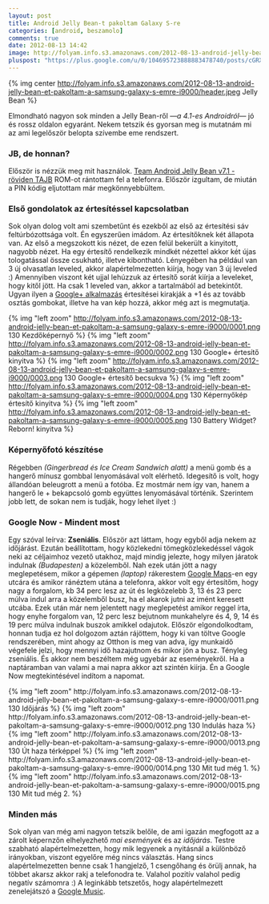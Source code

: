 ```yaml
---
layout: post
title: Android Jelly Bean-t pakoltam Galaxy S-re
categories: [android, beszamolo]
comments: true
date: 2012-08-13 14:42
image: http://folyam.info.s3.amazonaws.com/2012-08-13-android-jelly-bean-et-pakoltam-a-samsung-galaxy-s-emre-i9000/header.jpeg
pluspost: "https://plus.google.com/u/0/104695723888883478740/posts/cGRXa1oGLZx"
---
```


{% img center http://folyam.info.s3.amazonaws.com/2012-08-13-android-jelly-bean-et-pakoltam-a-samsung-galaxy-s-emre-i9000/header.jpeg Jelly Bean %}

Elmondható nagyon sok minden a Jelly Bean-ről _—a 4.1-es Androidról—_ jó és rossz oldalon
egyaránt. Nekem tetszik és gyorsan meg is mutatnám mi az ami legelőször belopta szívembe
eme rendszert.

<!--more-->

### JB, de honnan?

Először is nézzük meg mit használok.
[Team Android Jelly Bean v7.1 - röviden TAJB](http://teamjellybean.noez.in/samsung-galaxy-s/changelog/)
ROM-ot rántottam fel a telefonra. Először izgultam, de miután a PIN kódig eljutottam már
megkönnyebbültem.

### Első gondolatok az értesítéssel kapcsolatban

Sok olyan dolog volt ami szembetűnt és ezekből az első az értesítési sáv feltúrbózottsága
volt. Én egyszerűen imádom. Az értesítőknek két állapota van. Az első a megszokott kis
nézet, de ezen felül bekerült a kinyitott, nagyobb nézet. Ha egy értesítő rendelkezik
mindkét nézettel akkor két újas tologatással össze csukható, illetve kibontható.
Lényegében ha például van 3 új olvasatlan leveled, akkor alapértelmezetten kiírja, hogy
van 3 új leveled :) Amennyiben viszont két ujjal lehúzzuk az értesítő sorát kiírja a
leveleket, hogy kitől jött. Ha csak 1 leveled van, akkor a tartalmából ad betekintőt.
Ugyan ilyen a
[Google+ alkalmazás](https://play.google.com/store/apps/details?id=com.google.android.apps.plus)
értesítései kirakják a +1 és az tovább osztás gombokat, illetve ha van kép hozzá, akkor
még azt is megmutatja.

{% img "left zoom" http://folyam.info.s3.amazonaws.com/2012-08-13-android-jelly-bean-et-pakoltam-a-samsung-galaxy-s-emre-i9000/0001.png 130 Kezdőképernyő %}
{% img "left zoom" http://folyam.info.s3.amazonaws.com/2012-08-13-android-jelly-bean-et-pakoltam-a-samsung-galaxy-s-emre-i9000/0002.png 130 Google+ értesítő kinyitva %}
{% img "left zoom" http://folyam.info.s3.amazonaws.com/2012-08-13-android-jelly-bean-et-pakoltam-a-samsung-galaxy-s-emre-i9000/0003.png 130 Google+ értesítő becsukva %}
{% img "left zoom" http://folyam.info.s3.amazonaws.com/2012-08-13-android-jelly-bean-et-pakoltam-a-samsung-galaxy-s-emre-i9000/0004.png 130 Képernyőkép értesítő kinyitva %}
{% img "left zoom" http://folyam.info.s3.amazonaws.com/2012-08-13-android-jelly-bean-et-pakoltam-a-samsung-galaxy-s-emre-i9000/0005.png 130 Battery Widget? Reborn! kinyitva %}

### Képernyőfotó készítése

Régebben _(Gingerbread és Ice Cream Sandwich alatt)_ a menü gomb és a hangerő mínusz
gombbal lenyomásával volt elérhető. Idegesítő is volt, hogy állandóan beleugrott a menü a
fotóba. Ez mostmár nem így van, hanem a hangerő le + bekapcsoló gomb együttes lenyomásával
történik. Szerintem jobb lett, de sokan nem is tudják, hogy lehet ilyet :)

### Google Now - Mindent most

Egy szóval leírva: **Zseniális**. Először azt láttam, hogy egyből adja nekem az időjárást.
 Ezután beállítottam, hogy közlekedni tömegközlekedéssel vágok neki az céljaimhoz vezető
 utakhoz, majd mindig jelezte, hogy milyen járatok indulnak _(Budapesten)_ a közelemből.
 Nah ezek után jött a nagy meglepetésem, mikor a gépemen _(laptop)_ rákerestem
 [Google Maps](https://maps.google.com/)-en egy utcára és amikor ránéztem utána a
 telefonra, akkor volt egy értesítőm, hogy nagy a forgalom, kb 34 perc lesz az út és
 legközelebb 3, 13 és 23 perc múlva indul arra a közelemből busz, ha el akarok jutni az
 imént keresett utcába. Ezek után már nem jelentett nagy meglepetést amikor reggel írta,
 hogy enyhe forgalom van, 12 perc lesz bejutnom munkahelyre és 4, 9, 14 és 19 perc múlva
 indulnak buszok amikkel odajutok. Először elgondolkodtam, honnan tudja ez hol dolgozom
 aztán rájöttem, hogy ki van töltve Google rendszerében, mint ahogy az Otthon is meg van
 adva, így munkaidő végefele jelzi, hogy mennyi idő hazajutnom és mikor jön a busz.
 Tényleg zseniális. És akkor nem beszéltem még ugyebár az eseményekről. Ha a naptáramban
 van valami a mai napra akkor azt szintén kiírja. Én a Google Now megtekintésével indítom
 a napomat.

<section role='floated-image-list'>
  <div class="img">
{% img "left zoom" http://folyam.info.s3.amazonaws.com/2012-08-13-android-jelly-bean-et-pakoltam-a-samsung-galaxy-s-emre-i9000/0011.png 130 Időjárás %}
{% img "left zoom" http://folyam.info.s3.amazonaws.com/2012-08-13-android-jelly-bean-et-pakoltam-a-samsung-galaxy-s-emre-i9000/0012.png 130 Indulás haza %}
{% img "left zoom" http://folyam.info.s3.amazonaws.com/2012-08-13-android-jelly-bean-et-pakoltam-a-samsung-galaxy-s-emre-i9000/0013.png 130 Út haza térképpel %}
{% img "left zoom" http://folyam.info.s3.amazonaws.com/2012-08-13-android-jelly-bean-et-pakoltam-a-samsung-galaxy-s-emre-i9000/0014.png 130 Mit tud még 1. %}
{% img "left zoom" http://folyam.info.s3.amazonaws.com/2012-08-13-android-jelly-bean-et-pakoltam-a-samsung-galaxy-s-emre-i9000/0015.png 130 Mit tud még 2. %}

### Minden más

Sok olyan van még ami nagyon tetszik belőle, de ami igazán megfogott az a zárolt képernzőn
elhelyezhető _mai események_ és az _időjárás_. Testre szabható alapértelmezetten, hogy mik
legyenek a nyitásnál a különböző irányokban, viszont egyelőre még nincs választás. Hang
sincs alapértelmezetten benne csak 1 hangjelző, 1 csengőhang és örülj annak, ha többet
akarsz akkor rakj a telefonodra te. Valahol pozitív valahol pedig negatív számomra :) A
leginkább tetszetős, hogy alapértelmezett zenelejátszó a
[Google Music](https://play.google.com/store/apps/details?id=com.google.android.music).